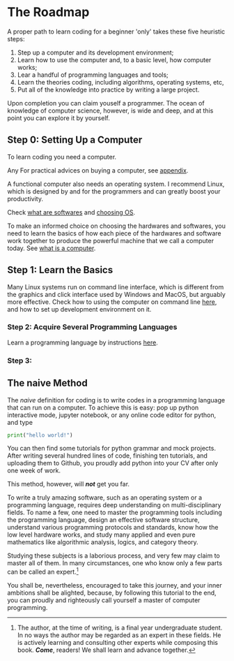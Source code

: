 # The Roadmap

A proper path to learn coding for a beginner 'only' takes these five heuristic steps: 

1. Step up a computer and its development environment;
1. Learn how to use the computer and, to a basic level, how computer works;
1. Lear a handful of programming languages and tools;
1. Learn the theories coding, including algorithms, operating systems, etc,
1. Put all of the knowledge into practice by writing a large project.

Upon completion you can claim youself a programmer. 
The ocean of knowledge of computer science, however, is wide and deep, and at this point you can explore it by yourself.


## Step 0: Setting Up a Computer

To learn coding you need a computer.

Any For practical advices on buying a computer, see [appendix](../appendix/advice_on_buying_a_computer.md).

A functional computer also needs an operating system.
I recommend Linux, which is designed by and for the programmers and can greatly boost your productivity.

Check [what are softwares](../what_is_computer/software.md) and
[choosing OS](../what_is_computer/choosing_os.md).

To make an informed choice on choosing the hardwares and softwares, you need to learn the basics of how each piece of the hardwares and software work together to produce the powerful machine that we call a computer today.
See [what is a computer](../what_is_computer/summary.md).

## Step 1: Learn the Basics

Many Linux systems run on command line interface, which is different from the graphics and click interface used by Windows and MacOS, but arguably more effective.
Check how to using the computer on command line [here](../let_there_be_linux/linux_on_command_line.md), and how to set up development environment on it.

### Step 2: Acquire Several Programming Languages

<!-- TODO: -->

Learn a programming language by instructions [here](../lets_write_code/chapter_summary.md).

### Step 3: 


## The naive Method

The _naive_ definition for coding is to write codes in a programming language that can run on a computer.
To achieve this is easy: pop up python interactive mode, jupyter notebook, or any online code editor for python, and type 

```python
print("hello world!")
```

You can then find some tutorials for python grammar and mock projects. 
After writing several hundred lines of code, finishing ten tutorials, and uploading them to Github, you proudly add python into your CV after only one week of work.

This method, however, will *__not__* get you far.

To write a truly amazing software, such as an operating system or a programming language, requires deep understanding on multi-disciplinary fields.
To name a few, one need to master the programming tools including the programming language, design an effective software structure, understand various programming protocols and standards, know how the low level hardware works, and study many applied and even pure mathematics like algorithmic analysis, logics, and category theory.

Studying these subjects is a laborious process, and very few may claim to master all of them. 
In many circumstances, one who know only a few parts can be called an expert.[^disclaimer]

You shall be, nevertheless, encouraged to take this journey, and your inner ambitions shall be alighted, because, by following this tutorial to the end, you can proudly and righteously call yourself a master of computer programming.


[^disclaimer]: The author, at the time of writing, is a final year undergraduate student. 
In no ways the author may be regarded as an expert in these fields. 
He is actively learning and consulting other experts while composing this book.
*__Come__*, readers! We shall learn and advance together.

